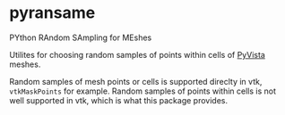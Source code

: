 # pyransame
PYthon RAndom SAmpling for MEshes

Utilites for choosing random samples of points within cells of [PyVista](https://github.com/pyvista/pyvista) meshes.

Random samples of mesh points or cells is supported direclty in vtk, `vtkMaskPoints` for example.
Random samples of points within cells is not well supported in vtk, which is what this package provides.
